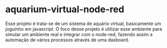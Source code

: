﻿# aquarium-virtual-node-red
Esse projeto é trata-se de um sistema de aquário virtual, basicamente um joguinho em javascript.
O foco desse projeto é utilizar esse ambiente para simular um ambiente real e integrar com o node-red, fazendo assim a automação de vários
processos através de uma dasboard.

